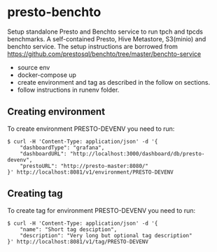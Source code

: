 # presto-benchto
Setup standalone Presto and Benchto service to run tpch and tpcds benchmarks. A self-contained Presto, Hive Metastore, S3(minio) and benchto service. 
The setup instructions are borrowed from https://github.com/prestosql/benchto/tree/master/benchto-service

* source env
* docker-compose up
* create environment and tag as described in the follow on sections.
* follow instructions in runenv folder.



## Creating environment

To create environment PRESTO-DEVENV you need to run:

```
$ curl -H 'Content-Type: application/json' -d '{
    "dashboardType": "grafana",
    "dashboardURL": "http://localhost:3000/dashboard/db/presto-devenv",
    "prestoURL": "http://presto-master:8080/"
}' http://localhost:8081/v1/environment/PRESTO-DEVENV
```

## Creating tag

To create tag for environment PRESTO-DEVENV you need to run:

```
$ curl -H 'Content-Type: application/json' -d '{
    "name": "Short tag desciption",
    "description": "Very long but optional tag description"
}' http://localhost:8081/v1/tag/PRESTO-DEVENV

```